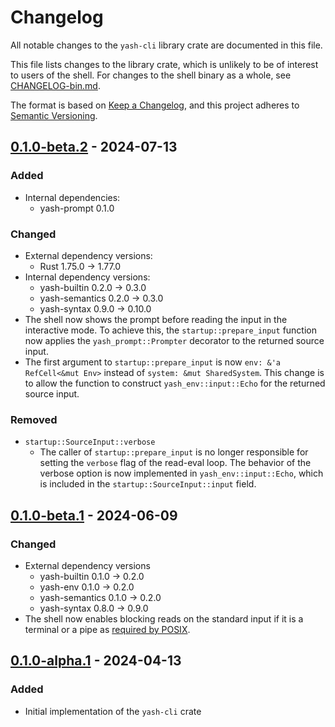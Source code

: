 # Changelog

All notable changes to the `yash-cli` library crate are documented in this file.

This file lists changes to the library crate, which is unlikely to be of interest
to users of the shell.
For changes to the shell binary as a whole, see [CHANGELOG-bin.md](CHANGELOG-bin.md).

The format is based on [Keep a Changelog](https://keepachangelog.com/en/1.1.0/),
and this project adheres to [Semantic Versioning](https://semver.org/spec/v2.0.0.html).

## [0.1.0-beta.2] - 2024-07-13

### Added

- Internal dependencies:
    - yash-prompt 0.1.0

### Changed

- External dependency versions:
    - Rust 1.75.0 → 1.77.0
- Internal dependency versions:
    - yash-builtin 0.2.0 → 0.3.0
    - yash-semantics 0.2.0 → 0.3.0
    - yash-syntax 0.9.0 → 0.10.0
- The shell now shows the prompt before reading the input in the interactive mode.
  To achieve this, the `startup::prepare_input` function now applies the
  `yash_prompt::Prompter` decorator to the returned source input.
- The first argument to `startup::prepare_input` is now `env: &'a RefCell<&mut Env>`
  instead of `system: &mut SharedSystem`. This change is to allow the function to
  construct `yash_env::input::Echo` for the returned source input.

### Removed

- `startup::SourceInput::verbose`
    - The caller of `startup::prepare_input` is no longer responsible for setting
      the `verbose` flag of the read-eval loop. The behavior of the verbose option
      is now implemented in `yash_env::input::Echo`, which is included in
      the `startup::SourceInput::input` field.

## [0.1.0-beta.1] - 2024-06-09

### Changed

- External dependency versions
    - yash-builtin 0.1.0 → 0.2.0
    - yash-env 0.1.0 → 0.2.0
    - yash-semantics 0.1.0 → 0.2.0
    - yash-syntax 0.8.0 → 0.9.0
- The shell now enables blocking reads on the standard input if it is a terminal
  or a pipe as [required by POSIX](https://pubs.opengroup.org/onlinepubs/9699919799.2018edition/utilities/sh.html#tag_20_117_06).

## [0.1.0-alpha.1] - 2024-04-13

### Added

- Initial implementation of the `yash-cli` crate

[0.1.0-beta.2]: https://github.com/magicant/yash-rs/releases/tag/yash-cli-0.1.0-beta.2
[0.1.0-beta.1]: https://github.com/magicant/yash-rs/releases/tag/yash-cli-0.1.0-beta.1
[0.1.0-alpha.1]: https://github.com/magicant/yash-rs/releases/tag/yash-cli-0.1.0-alpha.1
